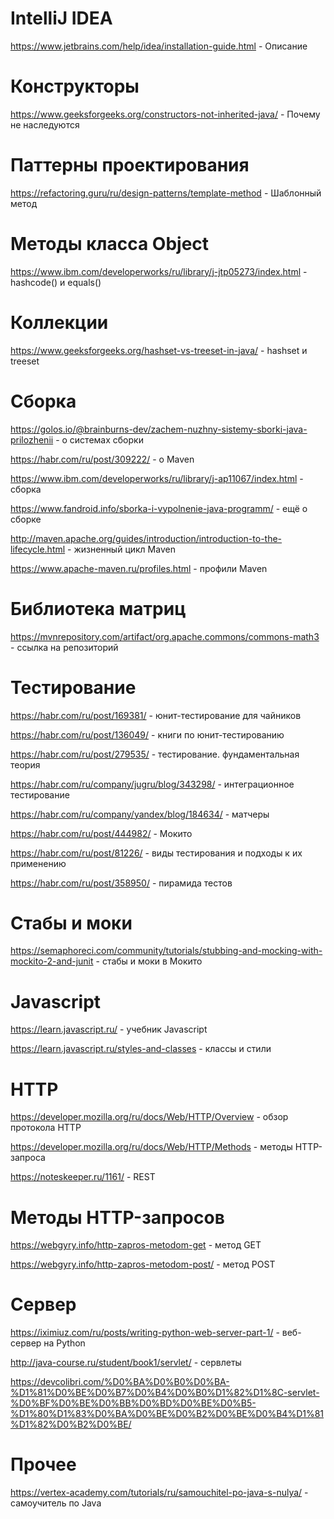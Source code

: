 # IntelliJ IDEA
https://www.jetbrains.com/help/idea/installation-guide.html - Описание

# Конструкторы
https://www.geeksforgeeks.org/constructors-not-inherited-java/ - Почему не наследуются

# Паттерны проектирования
https://refactoring.guru/ru/design-patterns/template-method - Шаблонный метод

# Методы класса Object
https://www.ibm.com/developerworks/ru/library/j-jtp05273/index.html - hashcode() и equals()

# Коллекции
https://www.geeksforgeeks.org/hashset-vs-treeset-in-java/ - hashset и treeset

# Cборка
https://golos.io/@brainburns-dev/zachem-nuzhny-sistemy-sborki-java-prilozhenii - о системах сборки

https://habr.com/ru/post/309222/ - о Maven

https://www.ibm.com/developerworks/ru/library/j-ap11067/index.html - сборка

https://www.fandroid.info/sborka-i-vypolnenie-java-programm/ - ещё о сборке

http://maven.apache.org/guides/introduction/introduction-to-the-lifecycle.html - жизненный цикл Maven

https://www.apache-maven.ru/profiles.html - профили Maven

# Библиотека матриц
https://mvnrepository.com/artifact/org.apache.commons/commons-math3 - ссылка на репозиторий

# Тестирование
https://habr.com/ru/post/169381/ - юнит-тестирование для чайников

https://habr.com/ru/post/136049/ - книги по юнит-тестированию

https://habr.com/ru/post/279535/ - тестирование. фундаментальная теория 

https://habr.com/ru/company/jugru/blog/343298/ - интеграционное тестирование

https://habr.com/ru/company/yandex/blog/184634/ - матчеры

https://habr.com/ru/post/444982/ - Мокито

https://habr.com/ru/post/81226/ - виды тестирования и подходы к их применению

https://habr.com/ru/post/358950/ - пирамида тестов

# Стабы и моки 
https://semaphoreci.com/community/tutorials/stubbing-and-mocking-with-mockito-2-and-junit - стабы и моки в Мокито

# Javascript
https://learn.javascript.ru/ - учебник Javascript

https://learn.javascript.ru/styles-and-classes - классы и стили

# HTTP
https://developer.mozilla.org/ru/docs/Web/HTTP/Overview - обзор протокола HTTP

https://developer.mozilla.org/ru/docs/Web/HTTP/Methods - методы HTTP-запроса

https://noteskeeper.ru/1161/ - REST

# Методы HTTP-запросов
https://webgyry.info/http-zapros-metodom-get - метод GET

https://webgyry.info/http-zapros-metodom-post/ - метод POST

# Сервер
https://iximiuz.com/ru/posts/writing-python-web-server-part-1/ - веб-сервер на Python

http://java-course.ru/student/book1/servlet/ - сервлеты

https://devcolibri.com/%D0%BA%D0%B0%D0%BA-%D1%81%D0%BE%D0%B7%D0%B4%D0%B0%D1%82%D1%8C-servlet-%D0%BF%D0%BE%D0%BB%D0%BD%D0%BE%D0%B5-%D1%80%D1%83%D0%BA%D0%BE%D0%B2%D0%BE%D0%B4%D1%81%D1%82%D0%B2%D0%BE/

# Прочее
https://vertex-academy.com/tutorials/ru/samouchitel-po-java-s-nulya/ - самоучитель по Java
